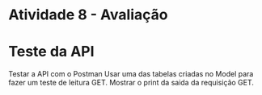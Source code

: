 # Atividade 8 - Avaliação
# Teste da API

Testar a API com o Postman
Usar uma das tabelas criadas no Model para fazer um teste de leitura GET.
Mostrar o print da saida da requisição GET.